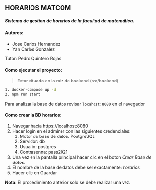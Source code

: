 ## HORARIOS MATCOM

##### Sistema de gestion de horarios de la facultad de matemática.

#### Autores:

- Jose Carlos Hernandez
- Yan Carlos Gonzalez

Tutor: Pedro Quintero Rojas

#### Como ejecutar el proyecto:

> Estar situado en la raiz de backend (src/backend)
```bash
1. docker-compose up -d
2. npm run start
```

Para analizar la base de datos revisar `locahost:8080` en el navegador

#### Como crear la BD horarios:

1. Navegar hacia https://localhost:8080
2. Hacer login en el adminer con las siguientes credenciales:
    1. Motor de base de datos: PostgreSQL
    2. Servidor: db
    3. Usuario: postgres
    4. Contrasenna: pass2021
3. Una vez en la pantalla principal hacer clic en el boton _Crear Base de datos_.
4. El nombre de la base de datos debe ser exactamente: _horarios_
5. Hacer clic en Guardar

**Nota**: El procedimiento anterior solo se debe realizar una vez.
